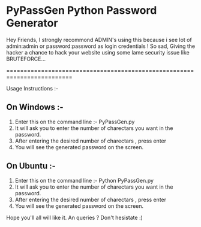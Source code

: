 PyPassGen Python Password Generator 
=========================================================================

Hey Friends, 
I strongly recommond ADMIN's using this because i see lot of admin:admin or password:password as login credentials ! 
So sad, Giving the hacker a chance to hack your website using some lame security issue like BRUTEFORCE...

=========================================================================

Usage Instructions :- 

On Windows :- 
-------------
1) Enter this on the command line :- PyPassGen.py
2) It will ask you to enter the number of charectars you want in the password.
3) After entering the desired number of charectars , press enter 
4) You will see the generated password on the screen.

On Ubuntu :- 
-------------
1) Enter this on the command line :- Python PyPassGen.py
2) It will ask you to enter the number of charectars you want in the password.
3) After entering the desired number of charectars , press enter 
4) You will see the generated password on the screen.


Hope you'll all will like it.
An queries ? Don't hesistate :) 




